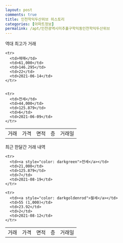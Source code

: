 ```yaml
---
layout: post
comments: true
title: 인천학익두산위브 히스토리
categories: [아파트정보]
permalink: /apt/인천광역시미추홀구학익동인천학익두산위브
---
```


역대 최고가 거래
<table class="sortable">
    <tr>
      <td>거래</td>
      <td>가격</td>
      <td>면적</td>
      <td>층</td>
      <td>거래일</td>
    </tr>
    
    <tr>
      <td>매매</td>
      <td>61,000</td>
      <td>146.295</td>
      <td>22</td>
      <td>2021-06-14</td>
    </tr>
        
    
    <tr>
      <td>전세</td>
      <td>44,000</td>
      <td>125.879</td>
      <td>6</td>
      <td>2021-06-09</td>
    </tr>
        
    
</table>

최근 한달간 거래 내역

<font size='small'>
<table class="sortable">
    <tr>
      <td>거래</td>
      <td>가격</td>
      <td>면적</td>
      <td>층</td>
      <td>거래일</td>
    </tr>

    <tr>
      <td><a style="color: darkgreen">전세</a></td>
      <td>21,000</td>
      <td>125.879</td>
      <td>7</td>
      <td>2021-08-19</td>
    </tr>
      
    <tr>
      <td><a style="color: darkgoldenrod">월세</a></td>
      <td>55 (1,000)</td>
      <td>23.92</td>
      <td>2</td>
      <td>2021-08-12</td>
    </tr>
      
</table>
</font>

